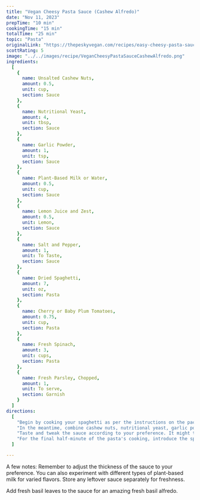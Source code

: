 ```yaml
---
title: "Vegan Cheesy Pasta Sauce (Cashew Alfredo)"
date: "Nov 11, 2023"
prepTime: "10 min"
cookingTime: "15 min"
totalTime: "25 min"
topic: "Pasta"
originalLink: "https://thepeskyvegan.com/recipes/easy-cheesy-pasta-sauce/"
scottRating: 5
image: "../../images/recipe/VeganCheesyPastaSauceCashewAlfredo.png"
ingredients: 
  [
    {
      name: Unsalted Cashew Nuts,
      amount: 0.5,
      unit: cup,
      section: Sauce
    },
    {
      name: Nutritional Yeast,
      amount: 4,
      unit: tbsp,
      section: Sauce
    },
    {
      name: Garlic Powder,
      amount: 1,
      unit: tsp,
      section: Sauce
    },
    {
      name: Plant-Based Milk or Water,
      amount: 0.5,
      unit: cup,
      section: Sauce
    },
    {
      name: Lemon Juice and Zest,
      amount: 0.5,
      unit: Lemon,
      section: Sauce
    },
    {
      name: Salt and Pepper,
      amount: 1,
      unit: To Taste,
      section: Sauce
    },
    {
      name: Dried Spaghetti,
      amount: 7,
      unit: oz,
      section: Pasta
    },
    {
      name: Cherry or Baby Plum Tomatoes,
      amount: 0.75,
      unit: cup,
      section: Pasta
    },
    {
      name: Fresh Spinach,
      amount: 3,
      unit: cups,
      section: Pasta
    },
    {
      name: Fresh Parsley, Chopped,
      amount: 1,
      unit: To serve,
      section: Garnish
    }
  ]
directions: 
  [
    "Begin by cooking your spaghetti as per the instructions on the package.",
    "In the meantime, combine cashew nuts, nutritional yeast, garlic powder, plant-based milk or water, lemon juice and zest, and a pinch of salt and pepper in a blender. Blend until the mixture achieves a smooth consistency. Add more liquid if the sauce appears too dense. It should be creamy yet not too thick.",
    "Taste and tweak the sauce according to your preference. It might taste a bit strong alone, but it will balance out when mixed with pasta.",
    "For the final half-minute of the pasta's cooking, introduce the spinach into the boiling water. Drain the pasta and spinach, then return them to the pan. Incorporate the halved tomatoes and the creamy sauce. Serve topped with fresh parsley and optional vegan parmesan."
  ]

---
```

A few notes: Remember to adjust the thickness of the sauce to your preference. You can also experiment with different types of plant-based milk for varied flavors. Store any leftover sauce separately for freshness.

Add fresh basil leaves to the sauce for an amazing fresh basil alfredo.
